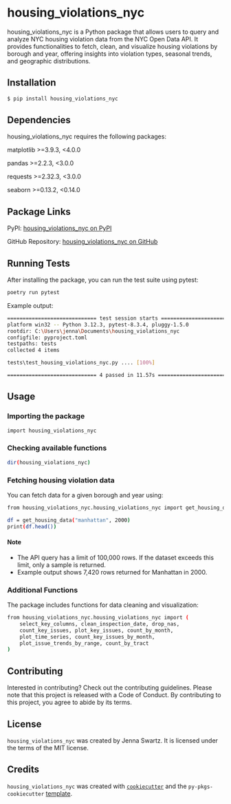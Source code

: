 # housing_violations_nyc

housing_violations_nyc is a Python package that allows users to query and analyze NYC housing violation data from the NYC Open Data API. It provides functionalities to fetch, clean, and visualize housing violations by borough and year, offering insights into violation types, seasonal trends, and geographic distributions.

## Installation

```bash
$ pip install housing_violations_nyc
```

## Dependencies

housing_violations_nyc requires the following packages:

matplotlib >=3.9.3, <4.0.0

pandas >=2.2.3, <3.0.0

requests >=2.32.3, <3.0.0

seaborn >=0.13.2, <0.14.0

## Package Links

PyPI: [housing_violations_nyc on PyPI](https://pypi.org/project/housing-violations-nyc/)

GitHub Repository: [housing_violations_nyc on GitHub](https://github.com/jennaswartz88/housing_violations_nyc)

## Running Tests

After installing the package, you can run the test suite using pytest:

```bash
poetry run pytest
```

Example output:

```bash
============================= test session starts =============================
platform win32 -- Python 3.12.3, pytest-8.3.4, pluggy-1.5.0
rootdir: C:\Users\jenna\Documents\housing_violations_nyc
configfile: pyproject.toml
testpaths: tests
collected 4 items

tests\test_housing_violations_nyc.py .... [100%]

============================= 4 passed in 11.57s =============================
```

## Usage

### Importing the package

```bash
import housing_violations_nyc
```

### Checking available functions

```bash
dir(housing_violations_nyc)
```

### Fetching housing violation data

You can fetch data for a given borough and year using:

```bash
from housing_violations_nyc.housing_violations_nyc import get_housing_data

df = get_housing_data("manhattan", 2000)
print(df.head())
```

#### Note
- The API query has a limit of 100,000 rows. If the dataset exceeds this limit, only a sample is returned.
- Example output shows 7,420 rows returned for Manhattan in 2000.

### Additional Functions

The package includes functions for data cleaning and visualization:
```bash
from housing_violations_nyc.housing_violations_nyc import (
    select_key_columns, clean_inspection_date, drop_nas,
    count_key_issues, plot_key_issues, count_by_month,
    plot_time_series, count_key_issues_by_month,
    plot_issue_trends_by_range, count_by_tract
)
```

## Contributing

Interested in contributing? Check out the contributing guidelines. Please note that this project is released with a Code of Conduct. By contributing to this project, you agree to abide by its terms.

## License

`housing_violations_nyc` was created by Jenna Swartz. It is licensed under the terms of the MIT license.

## Credits

`housing_violations_nyc` was created with [`cookiecutter`](https://cookiecutter.readthedocs.io/en/latest/) and the `py-pkgs-cookiecutter` [template](https://github.com/py-pkgs/py-pkgs-cookiecutter).
